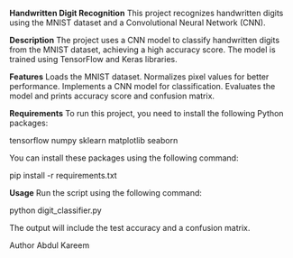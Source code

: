 **Handwritten Digit Recognition**
This project recognizes handwritten digits using the MNIST dataset and a Convolutional Neural Network (CNN).

**Description**
The project uses a CNN model to classify handwritten digits from the MNIST dataset, achieving a high accuracy score. The model is trained using TensorFlow and Keras libraries.

**Features**
Loads the MNIST dataset.
Normalizes pixel values for better performance.
Implements a CNN model for classification.
Evaluates the model and prints accuracy score and confusion matrix.

**Requirements**
To run this project, you need to install the following Python packages:

tensorflow
numpy
sklearn
matplotlib
seaborn

You can install these packages using the following command:

pip install -r requirements.txt

**Usage**
Run the script using the following command:

python digit_classifier.py

The output will include the test accuracy and a confusion matrix.

Author
Abdul Kareem
